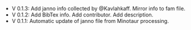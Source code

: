 - V 0.1.3: Add janno info collected by @Kavlahkaff. Mirror info to fam file.
- V 0.1.2: Add BibTex info. Add contributor. Add description.
- V 0.1.1: Automatic update of janno file from Minotaur processing.

